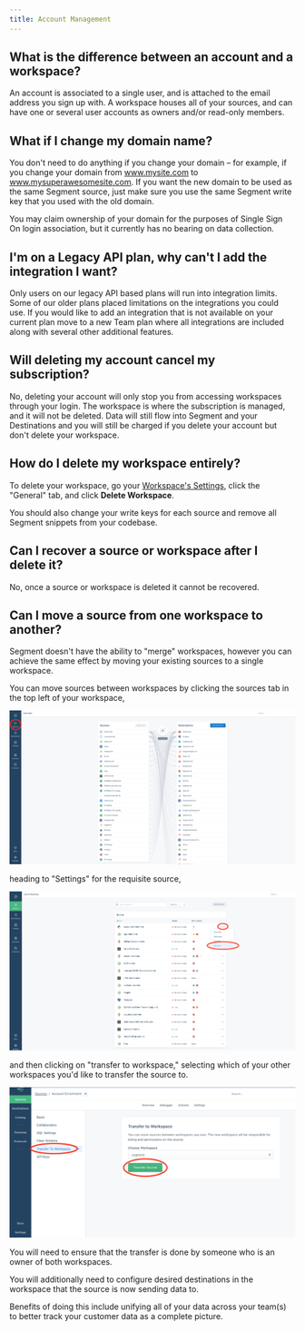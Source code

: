 ```yaml
---
title: Account Management
---
```


## What is the difference between an account and a workspace?

An account is associated to a single user, and is attached to the email address you sign up with. A workspace houses all of your sources, and can have one or several user accounts as owners and/or read-only members.

## What if I change my domain name?

You don't need to do anything if you change your domain – for example, if you change your domain from www.mysite.com to www.mysuperawesomesite.com. If you want the new domain to be used as the same Segment source, just make sure you use the same Segment write key that you used with the old domain.

You may claim ownership of your domain for the purposes of Single Sign On login association, but it currently has no bearing on data collection.

## I'm on a Legacy API plan, why can't I add the integration I want?

Only users on our legacy API based plans will run into integration limits. Some of our older plans placed limitations on the integrations you could use. If you would like to add an integration that is not available on your current plan  move to a new Team plan where all integrations are included along with several other additional features.

## Will deleting my account cancel my subscription?

No, deleting your account will only stop you from accessing workspaces through your login. The workspace is where the subscription is managed, and it will not be deleted. Data will still flow into Segment and your Destinations and you will still be charged if you delete your account but don't delete your workspace.

## How do I delete my workspace entirely?

To delete your workspace, go your [Workspace's Settings](https://app.segment.com/goto-my-workspace/settings/basic), click the "General" tab, and click **Delete Workspace**.

You should also change your write keys for each source and remove all Segment snippets from your codebase.

## Can I recover a source or workspace after I delete it?

No, once a source or workspace is deleted it cannot be recovered.

## Can I move a source from one workspace to another?

Segment doesn't have the ability to "merge" workspaces, however you can achieve the same effect by moving your existing sources to a single workspace.

You can move sources between workspaces by clicking the sources tab in the top left of your workspace,

![](images/asset_1fupuBg7.png)

heading to "Settings" for the requisite source,

![](images/asset_a4KXK0QG.png)

and then clicking on "transfer to workspace," selecting which of your other workspaces you'd like to transfer the source to.

![](images/asset_72X5nx95.png)

You will need to ensure that the transfer is done by someone who is an owner of both workspaces.

You will additionally need to configure desired destinations in the workspace that the source is now sending data to.

Benefits of doing this include unifying all of your data across your team(s) to better track your customer data as a complete picture.

